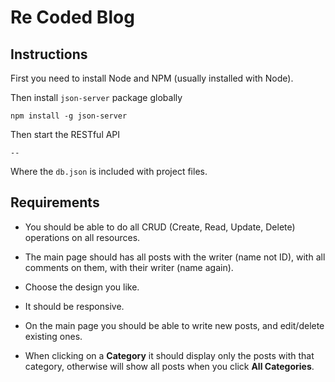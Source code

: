 # Re Coded Blog

## Instructions

First you need to install Node and NPM (usually installed with Node).

Then install `json-server` package globally

`npm install -g json-server`

Then start the RESTful API

`--
`

Where the `db.json` is included with project files.


## Requirements

- You should be able to do all CRUD (Create, Read, Update, Delete) operations on all resources.

- The main page should has all posts with the writer (name not ID), with all comments on them, with their writer (name again).

- Choose the design you like.

- It should be responsive.

- On the main page you should be able to write new posts, and edit/delete existing ones.

- When clicking on a **Category** it should display only the posts with that category, otherwise will show all posts when you click **All Categories**.


